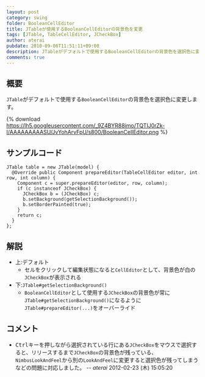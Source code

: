 ```yaml
---
layout: post
category: swing
folder: BooleanCellEditor
title: JTableが使用するBooleanCellEditorの背景色を変更
tags: [JTable, TableCellEditor, JCheckBox]
author: aterai
pubdate: 2010-09-06T11:51:11+09:00
description: JTableがデフォルトで使用するBooleanCellEditorの背景色を選択色に変更します。
comments: true
---
```

## 概要
`JTable`がデフォルトで使用する`BooleanCellEditor`の背景色を選択色に変更します。

{% download https://lh5.googleusercontent.com/_9Z4BYR88imo/TQTIJ0rZk-I/AAAAAAAAASU/JvYohArvFpU/s800/BooleanCellEditor.png %}

## サンプルコード
<pre class="prettyprint"><code>JTable table = new JTable(model) {
  @Override public Component prepareEditor(TableCellEditor editor, int row, int column) {
    Component c = super.prepareEditor(editor, row, column);
    if (c instanceof JCheckBox) {
      JCheckBox b = (JCheckBox) c;
      b.setBackground(getSelectionBackground());
      b.setBorderPainted(true);
    }
    return c;
  }
};
</code></pre>

## 解説
- 上:デフォルト
    - セルをクリックして編集状態になると`CellEditor`として、背景色が白の`JCheckBox`が表示される
- 下:`JTable#getSelectionBackground()`
    - `BooleanCellEditor`として使用する`JCheckBox`の背景色が常に`JTable#getSelectionBackground()`になるように`JTable#prepareEditor(...)`をオーバーライド

<!-- dummy comment line for breaking list -->

## コメント
- <kbd>Ctrl</kbd>キーを押しながら選択されている行にある`JCheckBox`をマウスで選択すると、リリースするまで`JCheckBox`の背景色が残っている、`NimbusLookAndFeel`から別の`LookAndFeel`に変更すると選択色が残ってしまうなどの問題に対応しました。 -- *aterai* 2012-02-23 (木) 15:05:20

<!-- dummy comment line for breaking list -->
